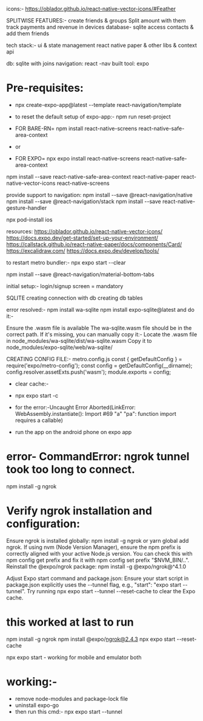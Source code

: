icons:-
https://oblador.github.io/react-native-vector-icons/#Feather

SPLITWISE FEATURES:- 
create friends & groups
Split amount with them
track payments and revenue
in devices database- sqlite
access contacts & add them friends

tech stack:-
ui & state management
react native paper & other libs & context api

db: sqlite with joins
navigation: react -nav
built tool: expo

# Pre-requisites:
- npx create-expo-app@latest --template react-navigation/template

- to reset the default setup of expo-app:- 
npm run reset-project


- FOR BARE-RN= npm install react-native-screens react-native-safe-area-context
- or
- FOR EXPO= npx expo install react-native-screens react-native-safe-area-context

npm install --save react-native-safe-area-context react-native-paper react-native-vector-icons react-native-screens

provide support to navigation:
npm install --save @react-navigation/native
npm install --save @react-navigation/stack
npm install --save react-native-gesture-handler


npx pod-install ios

resources:
https://oblador.github.io/react-native-vector-icons/
https://docs.expo.dev/get-started/set-up-your-environment/
https://callstack.github.io/react-native-paper/docs/components/Card/
https://excalidraw.com/
https://docs.expo.dev/develop/tools/


to restart metro bundler:-
npx expo start --clear

npm install --save @react-navigation/material-bottom-tabs

initial setup:-
login/signup screen = mandatory

SQLITE
creating connection with db
creating db tables

error resolved:-
npm install wa-sqlite
npm install expo-sqlite@latest
and do it:-

Ensure the .wasm file is available The wa-sqlite.wasm file should be in the correct path. If it's missing, you can manually copy it:-
Locate the .wasm file in node_modules/wa-sqlite/dist/wa-sqlite.wasm
Copy it to node_modules/expo-sqlite/web/wa-sqlite/

CREATING CONFIG FILE:- metro.config.js
const { getDefaultConfig } = require('expo/metro-config');
const config = getDefaultConfig(__dirname);
config.resolver.assetExts.push('wasm');
module.exports = config;


- clear cache:-
- npx expo start -c

- for the error:-Uncaught Error
Aborted(LinkError: WebAssembly.instantiate(): Import #69 "a" "pa": function import requires a callable)
- run the app on the android phone on expo app

# error- CommandError: ngrok tunnel took too long to connect.
npm install -g ngrok

# Verify ngrok installation and configuration:
Ensure ngrok is installed globally: npm install -g ngrok or yarn global add ngrok.
If using nvm (Node Version Manager), ensure the npm prefix is correctly aligned with your active Node.js version. You can check this with npm config get prefix and fix it with npm config set prefix "$NVM_BIN/..".
Reinstall the @expo/ngrok package: npm install -g @expo/ngrok@^4.1.0

Adjust Expo start command and package.json:
Ensure your start script in package.json explicitly uses the --tunnel flag, e.g., "start": "expo start --tunnel".
Try running npx expo start --tunnel --reset-cache to clear the Expo cache.

# this worked at last to run 
npm install -g ngrok
npm install @expo/ngrok@2.4.3
npx expo start --reset-cache

npx expo start - working for mobile and emulator both

# working:-
- remove node-modules and package-lock file 
- uninstall expo-go
- then run this cmd:- npx expo start --tunnel

